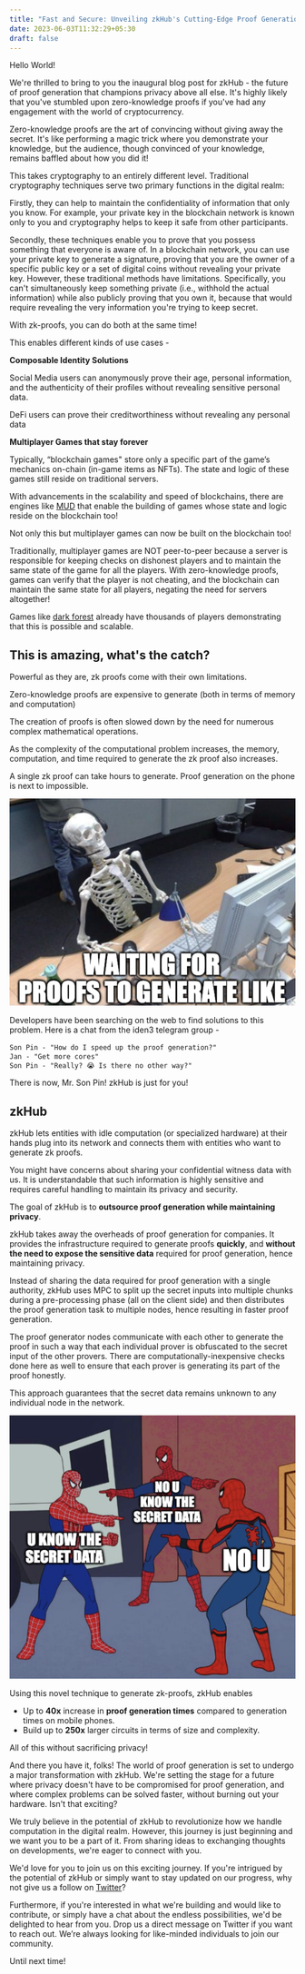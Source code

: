 ```yaml
---
title: "Fast and Secure: Unveiling zkHub's Cutting-Edge Proof Generation Technique"
date: 2023-06-03T11:32:29+05:30
draft: false
---
```


Hello World!

We're thrilled to bring to you the inaugural blog post for zkHub - the future of proof generation that champions privacy above all else. It's highly likely that you've stumbled upon zero-knowledge proofs if you've had any engagement with the world of cryptocurrency. 

Zero-knowledge proofs are the art of convincing without giving away the secret. It's like performing a magic trick where you demonstrate your knowledge, but the audience, though convinced of your knowledge, remains baffled about how you did it!

This takes cryptography to an entirely different level. Traditional cryptography techniques serve two primary functions in the digital realm:

Firstly, they can help to maintain the confidentiality of information that only you know. For example, your private key in the blockchain network is known only to you and cryptography helps to keep it safe from other participants.

Secondly, these techniques enable you to prove that you possess something that everyone is aware of. In a blockchain network, you can use your private key to generate a signature, proving that you are the owner of a specific public key or a set of digital coins without revealing your private key.
However, these traditional methods have limitations. Specifically, you can't simultaneously keep something private (i.e., withhold the actual information) while also publicly proving that you own it, because that would require revealing the very information you're trying to keep secret.

With zk-proofs, you can do both at the same time!

This enables different kinds of use cases - 

**Composable Identity Solutions**

Social Media users can anonymously prove their age, personal information, and the authenticity of their profiles without revealing sensitive personal data. 

DeFi users can prove their creditworthiness without revealing any personal data 

 ****************Multiplayer Games that stay forever****************

Typically, “blockchain games" store only a specific part of the game’s mechanics on-chain (in-game items as NFTs). The state and logic of these games still reside on traditional servers. 

With advancements in the scalability and speed of blockchains, there are engines like [MUD](https://mud.dev) that enable the building of games whose state and logic reside on the blockchain too! 

Not only this but multiplayer games can now be built on the blockchain too! 

Traditionally, multiplayer games are NOT peer-to-peer because a server is responsible for keeping checks on dishonest players and to maintain the same state of the game for all the players. With zero-knowledge proofs, games can verify that the player is not cheating, and the blockchain can maintain the same state for all players, negating the need for servers altogether! 

Games like [dark forest](https://blog.zkga.me) already have thousands of players demonstrating that this is possible and scalable.

## This is amazing, what's the catch? 

Powerful as they are, zk proofs come with their own limitations.

Zero-knowledge proofs are expensive to generate (both in terms of memory and computation)

The creation of proofs is often slowed down by the need for numerous complex mathematical operations.

As the complexity of the computational problem increases, the memory, computation, and time required to generate the zk proof also increases.

A single zk proof can take hours to generate. Proof generation on the phone is next to impossible.

![Waiting for proofs to generate](/images/waiting.png "Waiting for proof generation without zkHub")

Developers have been searching on the web to find solutions to this problem. Here is a chat from the iden3 telegram group - 

```
Son Pin - "How do I speed up the proof generation?"
Jan - "Get more cores"
Son Pin - "Really? 😭 Is there no other way?"
```

There is now, Mr. Son Pin! zkHub is just for you!

## zkHub

zkHub lets entities with idle computation (or specialized hardware) at their hands plug into its network and connects them with entities who want to generate zk proofs.

You might have concerns about sharing your confidential witness data with us. It is understandable that such information is highly sensitive and requires careful handling to maintain its privacy and security. 

The goal of zkHub is to **outsource proof generation while maintaining privacy**.

zkHub takes away the overheads of proof generation for companies. It provides the infrastructure required to generate proofs **quickly**, and **without the need to expose the sensitive data** required for proof generation, hence maintaining privacy.

Instead of sharing the data required for proof generation with a single authority, zkHub uses MPC to split up the secret inputs into multiple chunks during a pre-processing phase (all on the client side) and then distributes the proof generation task to multiple nodes, hence resulting in faster proof generation. 

The proof generator nodes communicate with each other to generate the proof in such a way that each individual prover is obfuscated to the secret input of the other provers. There are computationally-inexpensive checks done here as well to ensure that each prover is generating its part of the proof honestly.

This approach guarantees that the secret data remains unknown to any individual node in the network.

![MPC nodes in zkHub network](/images/spidernodes.png "Nodes in the zkHub network")

Using this novel technique to generate zk-proofs, zkHub enables

- Up to **40x** increase in **proof generation times** compared to generation times on mobile phones.
- Build up to **250x** larger circuits in terms of size and complexity.

All of this without sacrificing privacy!

And there you have it, folks! The world of proof generation is set to undergo a major transformation with zkHub. We're setting the stage for a future where privacy doesn't have to be compromised for proof generation, and where complex problems can be solved faster, without burning out your hardware. Isn't that exciting?

We truly believe in the potential of zkHub to revolutionize how we handle computation in the digital realm. However, this journey is just beginning and we want you to be a part of it. From sharing ideas to exchanging thoughts on developments, we're eager to connect with you.

We'd love for you to join us on this exciting journey. If you're intrigued by the potential of zkHub or simply want to stay updated on our progress, why not give us a follow on [Twitter](https://twitter.com/zkHubHQ)?

Furthermore, if you're interested in what we're building and would like to contribute, or simply have a chat about the endless possibilities, we'd be delighted to hear from you. Drop us a direct message on Twitter if you want to reach out. We’re always looking for like-minded individuals to join our community.

Until next time!
